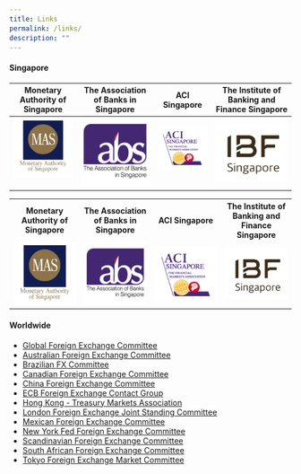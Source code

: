 ```yaml
---
title: Links
permalink: /links/
description: ""
---
```

#### Singapore


| Monetary Authority of Singapore | The Association of Banks in Singapore | ACI Singapore | The Institute of Banking and Finance Singapore |
| :--------: | :--------: | :--------: | :--------: |
| [![mas](/images/logo-mas.png)](http://www.mas.gov.sg/)&nbsp;    | [![abs](/images/logo-abs.png)](http://www.abs.org.sg/)     | [![aci](/images/logo-aci.png)](http://www.acisin.com/)&nbsp;    |  [![ibf](/images/logo-ibf.png)](http://www.ibf.org.sg/) |

<table> 
<tbody><tr>
		<th>Monetary Authority of Singapore</th>
		<th>The Association of Banks in Singapore</th>
		<th>ACI Singapore</th>
		<th>The Institute of Banking and Finance Singapore</th>
	</tr>
	<tr>
		<td width="25%"><a href="http://www.mas.gov.sg/"><img alt="mas" src="/images/logo-mas.png"></a></td>
		<td width="25%"><a href="http://www.abs.org.sg/"><img alt="abs" src="/images/logo-abs.png"></a></td>
		<td width="25%"><a href="http://www.acisin.com/"><img alt="aci" src="/images/logo-aci.png"></a></td>
		<td width="25%"><a href="http://www.ibf.org.sg/"><img alt="ibf" src="/images/logo-ibf.png"></a></td>
	</tr>
</tbody></table>



#### Worldwide

*   [Global Foreign Exchange Committee](https://www.globalfxc.org/)
*   [Australian Foreign Exchange Committee](http://afxc.rba.gov.au/)
*   [Brazilian FX Committee](https://www.bcb.gov.br/en/#!/c/brfxc/)
*   [Canadian Foreign Exchange Committee](http://www.cfec.ca/)
*   [China Foreign Exchange Committee](http://www.chinamoney.com.cn/english/cfxcovs/)
*   [ECB Foreign Exchange Contact Group](https://www.ecb.europa.eu/paym/groups/fxcg/html/index.en.html)
*   [Hong Kong - Treasury Markets Association](https://www.tma.org.hk/)
*   [London Foreign Exchange Joint Standing Committee](https://www.bankofengland.co.uk/markets/london-foreign-exchange-joint-standing-committee)
*   [Mexican Foreign Exchange Committee](http://cmcm.banxico.org.mx/indexEn.html)
*   [New York Fed Foreign Exchange Committee](https://www.newyorkfed.org/fxc/index.html)
*   [Scandinavian Foreign Exchange Committee](https://www.riksbank.se/en-gb/about-the-riksbank/international-work/scandinavian-foreign-exchange-committee/)
*   [South African Foreign Exchange Committee](http://www.resbank.co.za/Markets/South_African_Foreign_Exchange_Committee/Pages/default.aspx)
*   [Tokyo Foreign Exchange Market Committee](http://www.fxcomtky.com/index_e.html)